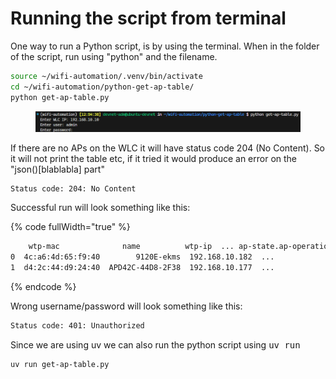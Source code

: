 # Running the script from terminal

One way to run a Python script, is by using the terminal. When in the folder of the script, run using "python" and the filename.

```bash
source ~/wifi-automation/.venv/bin/activate
cd ~/wifi-automation/python-get-ap-table/
python get-ap-table.py
```

<div data-full-width="true"><figure><img src="../../.gitbook/assets/image (12) (1).png" alt=""><figcaption></figcaption></figure></div>

If there are no APs on the WLC it will have status code 204 (No Content). So it will not print the table etc, if it tried it would produce an error on the "json()\[blablabla] part"

```bash
Status code: 204: No Content
```

Successful run will look something like this:

{% code fullWidth="true" %}
```bash
 	wtp-mac              name          wtp-ip  ... ap-state.ap-operation-state     ap-time-info.boot-time            ap-time-info.join-time
0  4c:a6:4d:65:f9:40        9120E-ekms  192.168.10.182  ...                  registered  2024-07-25T00:28:12+00:00  2024-07-25T00:30:04.335182+00:00
1  d4:2c:44:d9:24:40  APD42C-44D8-2F38  192.168.10.177  ...                  registered  2024-07-31T19:22:07+00:00  2024-07-31T19:23:42.643078+00:00

```
{% endcode %}

Wrong username/password will look something like this:

```bash
Status code: 401: Unauthorized
```

Since we are using uv we can also run the python script using <kbd>uv run</kbd>

```bash
uv run get-ap-table.py
```
